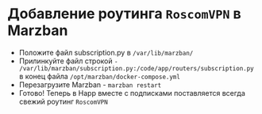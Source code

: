 # Добавление роутинга `RoscomVPN` в Marzban
- Положите файл subscription.py в `/var/lib/marzban/`
- Прилинкуйте файл строкой `- /var/lib/marzban/subscription.py:/code/app/routers/subscription.py` в конец файла `/opt/marzban/docker-compose.yml`
- Перезагрузите Marzban - `marzban restart`
- Готово! Теперь в Happ вместе с подписками поставляется всегда свежий роутинг `RoscomVPN`
